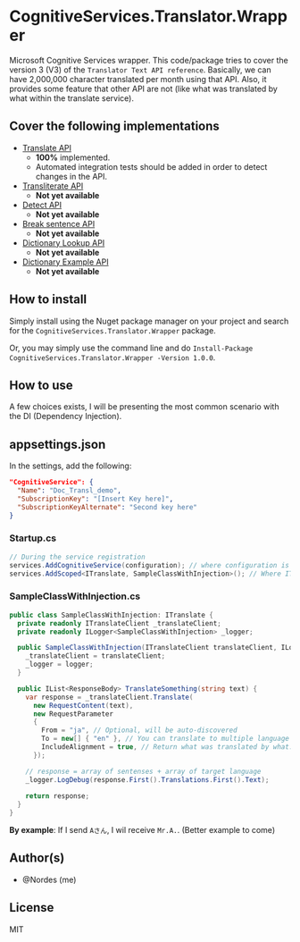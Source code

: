 # CognitiveServices.Translator.Wrapper
Microsoft Cognitive Services wrapper. This code/package tries to cover the version 3 (V3) of the `Translator Text API reference`. Basically, we can have 2,000,000 character translated per month using that API. Also, it provides some feature that other API are not (like what was translated by what within the translate service).

## Cover the following implementations
- [Translate API](https://docs.microsoft.com/en-us/azure/cognitive-services/translator/reference/v3-0-translate?tabs=curl)
    - **100%** implemented.
    - Automated integration tests should be added in order to detect changes in the API.
- [Transliterate API](https://docs.microsoft.com/en-us/azure/cognitive-services/translator/reference/v3-0-transliterate?tabs=curl)
    - **Not yet available**
- [Detect API](https://docs.microsoft.com/en-us/azure/cognitive-services/translator/reference/v3-0-detect?tabs=curl)
    - **Not yet available**
- [Break sentence API](https://docs.microsoft.com/en-us/azure/cognitive-services/translator/reference/v3-0-break-sentence?tabs=curl)
    - **Not yet available**
- [Dictionary Lookup API](https://docs.microsoft.com/en-us/azure/cognitive-services/translator/reference/v3-0-dictionary-lookup?tabs=curl)
    - **Not yet available**
- [Dictionary Example API](https://docs.microsoft.com/en-us/azure/cognitive-services/translator/reference/v3-0-dictionary-examples?tabs=curl)
    - **Not yet available**
## How to install
Simply install using the Nuget package manager on your project and search for the `CognitiveServices.Translator.Wrapper` package.

Or, you may simply use the command line and do `Install-Package CognitiveServices.Translator.Wrapper -Version 1.0.0`.

## How to use
A few choices exists, I will be presenting the most common scenario with the DI (Dependency Injection).

## appsettings.json
In the settings, add the following: 
```json
"CognitiveService": {
  "Name": "Doc_Transl_demo",
  "SubscriptionKey": "[Insert Key here]",
  "SubscriptionKeyAlternate": "Second key here"
}
```

### Startup.cs
```csharp
// During the service registration
services.AddCognitiveService(configuration); // where configuration is IConfiguration
services.AddScoped<ITranslate, SampleClassWithInjection>(); // Where ITranslate is your own interface, not something required.
```

### SampleClassWithInjection.cs
```csharp
public class SampleClassWithInjection: ITranslate {
  private readonly ITranslateClient _translateClient;
  private readonly ILogger<SampleClassWithInjection> _logger;

  public SampleClassWithInjection(ITranslateClient translateClient, ILogger<SampleClassWithInjection> logger) {
    _translateClient = translateClient;
    _logger = logger;
  }

  public IList<ResponseBody> TranslateSomething(string text) {
    var response = _translateClient.Translate(
      new RequestContent(text),
      new RequestParameter
      {
        From = "ja", // Optional, will be auto-discovered
        To = new[] { "en" }, // You can translate to multiple language at once.
        IncludeAlignment = true, // Return what was translated by what. (see documentation)
      });

    // response = array of sentenses + array of target language
    _logger.LogDebug(response.First().Translations.First().Text);
    
    return response;
  }
}
```

**By example**: If I send `Aさん`, I wil receive `Mr.A.`. (Better example to come)

## Author(s)
- @Nordes (me)

## License
MIT
